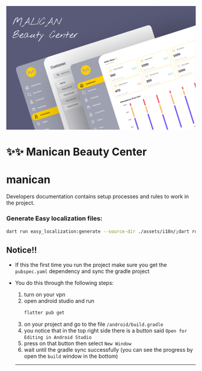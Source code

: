 ![Logo](Cover.jpg)
# :sparkles::sparkles: Manican Beauty Center




# manican
Developers documentation contains setup processes and rules to work in the project.

### Generate Easy localization files:

```bash
dart run easy_localization:generate --source-dir ./assets/i18n/;dart run easy_localization:generate --source-dir ./assets/i18n -f keys -o locale_keys.g.dart
```

## Notice!!

* If this the first time you run the project make sure you get the `pubspec.yaml` dependency and sync the gradle project
* You do this through the following steps:

  1. turn on your vpn
  2. open android studio and run
     ```bash
     flutter pub get
     ```
  3. on your project and go to the file `/android/build.gradle`
  4. you notice that in the top right side there is a button said `Open for Editing in Android Studio`
  5. press on that button then select `New Window`
  6. wait until the gradle sync successfully (you can see the progress by open the `build` window in the bottom)

  ---
